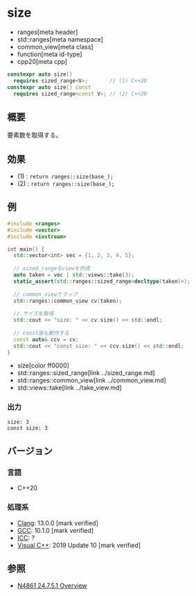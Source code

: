 # size
* ranges[meta header]
* std::ranges[meta namespace]
* common_view[meta class]
* function[meta id-type]
* cpp20[meta cpp]

```cpp
constexpr auto size()
  requires sized_range<V>;       // (1) C++20
constexpr auto size() const
  requires sized_range<const V>; // (2) C++20
```

## 概要

要素数を取得する。

## 効果

- (1) : `return ranges::size(base_);`
- (2) : `return ranges::size(base_);`

## 例
```cpp example
#include <ranges>
#include <vector>
#include <iostream>

int main() {
  std::vector<int> vec = {1, 2, 3, 4, 5};
  
  // sized_rangeなviewを作成
  auto taken = vec | std::views::take(3);
  static_assert(std::ranges::sized_range<decltype(taken)>);
  
  // common_viewでラップ
  std::ranges::common_view cv(taken);
  
  // サイズを取得
  std::cout << "size: " << cv.size() << std::endl;
  
  // const版も動作する
  const auto& ccv = cv;
  std::cout << "const size: " << ccv.size() << std::endl;
}
```
* size[color ff0000]
* std::ranges::sized_range[link ../sized_range.md]
* std::ranges::common_view[link ../common_view.md]
* std::views::take[link ../take_view.md]

### 出力
```
size: 3
const size: 3
```

## バージョン
### 言語
- C++20

### 処理系
- [Clang](/implementation.md#clang): 13.0.0 [mark verified]
- [GCC](/implementation.md#gcc): 10.1.0 [mark verified]
- [ICC](/implementation.md#icc): ?
- [Visual C++](/implementation.md#visual_cpp): 2019 Update 10 [mark verified]

## 参照
- [N4861 24.7.5.1 Overview](https://timsong-cpp.github.io/cppwp/n4861/range.common.view)
